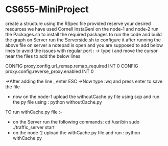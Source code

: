 # CS655-MiniProject

create a structure using the RSpec file provided 
reserve your desired resources we have used Cornell InstaGeni
on the node-1 and node-2 run the Packages.sh to install the required packages to run the code and build the graph
on Server run the Serverside.sh to configure it
after running the above file on server a notepad is open and you are supposed to add below lines to avoid the issues with regular port : 
-> type i and move the cursor near the files to add the below lines

 CONFIG proxy.config.url_remap.remap_required INT 0
  CONFIG proxy.config.reverse_proxy.enabled INT 0


->After adding the line , enter ESC 
->Now type :wq and press enter to save the file

- now on the node-1 upload the withoutCache.py file using scp and run the py file using : python withoutCache.py 

TO run withCache.py file :-
- on the Server run the following commands:
	cd /usr/bin
	sudo ./traffic_server start
- on the node-2 upload the withCache.py file and run : python withCache.py
